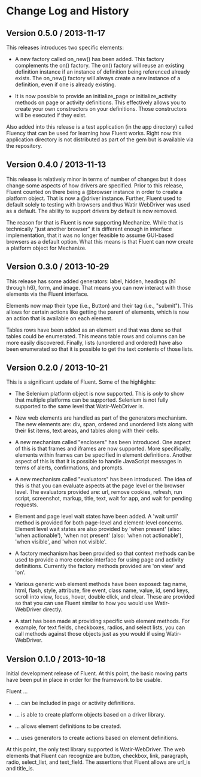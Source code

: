 Change Log and History
======================

Version 0.5.0 / 2013-11-17
--------------------------

This releases introduces two specific elements:

* A new factory called on_new() has been added. This factory complements the on() factory. The on() factory will reuse an existing definition instance if an instance of definition being referenced already exists. The on_new() factory will always create a new instance of a definition, even if one is already existing.

* It is now possible to provide an initialize_page or initialize_activity methods on page or activity definitions. This effectively allows you to create your own constructors on your definitions. Those constructors will be executed if they exist.

Also added into this release is a test application (in the app directory) called Fluency that can be used for learning how Fluent works. Right now this application directory is not distributed as part of the gem but is available via the repository.

Version 0.4.0 / 2013-11-13
--------------------------

This release is relatively minor in terms of number of changes but it does change some aspects of how drivers are specified. Prior to this release, Fluent counted on there being a @browser instance in order to create a platform object. That is now a @driver instance. Further, Fluent used to default solely to testing with browsers and thus Watir WebDriver was used as a default. The ability to support drivers by default is now removed.

The reason for that is Fluent is now supporting Mechanize. While that is technically "just another browser" it is different enough in interface implementation, that it was no longer feasible to assume GUI-based browsers as a default option. What this means is that Fluent can now create a platform object for Mechanize.

Version 0.3.0 / 2013-10-29
--------------------------

This release has some added generators: label, hidden, headings (h1 through h6), form, and image. That means you can now interact with those elements via the Fluent interface.

Elements now map their type (i.e., Button) and their tag (i.e., "submit"). This allows for certain actions like getting the parent of elements, which is now an action that is available on each element.

Tables rows have been added as an element and that was done so that tables could be enumerated. This means table rows and columns can be more easily discovered. Finally, lists (unordered and ordered) have also been enumerated so that it is possible to get the text contents of those lists.

Version 0.2.0 / 2013-10-21
--------------------------

This is a significant update of Fluent. Some of the highlights:

* The Selenium platform object is now supported. This is *only* to show that multiple platforms can be supported. Selenium is not fully supported to the same level that Watir-WebDriver is.

* New web elements are handled as part of the generators mechanism. The new elements are: div, span, ordered and unordered lists along with their list items, text areas, and tables along with their cells.

* A new mechanism called "enclosers" has been introduced. One aspect of this is that frames and iframes are now supported. More specifically, elements within frames can be specified in element definitions. Another aspect of this is that it is possible to handle JavaScript messages in terms of alerts, confirmations, and prompts.

* A new mechanism called "evaluators" has been introduced. The idea of this is that you can evaluate aspects at the page level or the browser level. The evaluators provided are: url, remove cookies, refresh, run script, screenshot, markup, title, text, wait for app, and wait for pending requests.

* Element and page level wait states have been added. A 'wait until' method is provided for both page-level and element-level concerns. Element level wait states are also provided by 'when present' (also: 'when actionable'), 'when not present' (also: 'when not actionable'), 'when visible', and 'when not visible'.

* A factory mechanism has been provided so that context methods can be used to provide a more concise interface for using page and activity definitions. Currently the factory methods provided are 'on view' and 'on'.

* Various generic web element methods have been exposed: tag name, html, flash, style, attribute, fire event, class name, value, id, send keys, scroll into view, focus, hover, double click, and clear. These are provided so that you can use Fluent similar to how you would use Watir-WebDriver directly.

* A start has been made at providing specific web element methods. For example, for text fields, checkboxes, radios, and select lists, you can call methods against those objects just as you would if using Watir-WebDriver.

Version 0.1.0 / 2013-10-18
--------------------------

Initial development release of Fluent. At this point, the basic moving parts have been put in place in order for the framework to be usable.

Fluent ...

* ... can be included in page or activity definitions.

* ... is able to create platform objects based on a driver library.

* ... allows element definitions to be created.

* ... uses generators to create actions based on element definitions.

At this point, the only test library supported is Watir-WebDriver. The web elements that Fluent can recognize are button, checkbox, link, paragraph, radio, select_list, and text_field. The assertions that Fluent allows are url_is and title_is.